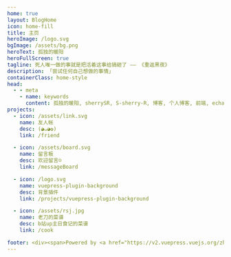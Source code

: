 ```yaml
---
home: true
layout: BlogHome
icon: home-fill
title: 主页
heroImage: /logo.svg
bgImage: /assets/bg.png
heroText: 孤独的暖阳
heroFullScreen: true
tagline: 死人唯一做的事就是把活着这事给搞砸了 —— 《重返黑夜》
description: 「尝试任何自己想做的事情」
containerClass: home-style
head:
  - - meta
    - name: keywords
      content: 孤独的暖阳, sherrySR, S-sherry-R, 博客, 个人博客, 前端, echarts, html, js, Vue,java,javascript
projects:
  - icon: /assets/link.svg
    name: 友人帐
    desc: (◕ᴗ◕✿)
    link: /friend

  - icon: /assets/board.svg
    name: 留言板
    desc: 欢迎留言☺
    link: /messageBoard

  - icon: /logo.svg
    name: vuepress-plugin-background
    desc: 背景插件
    link: /projects/vuepress-plugin-background

  - icon: /assets/rsj.jpg
    name: 老刀的菜谱
    desc: b站up主日食记的菜谱
    link: /cook

footer: <div><span>Powered by <a href="https://v2.vuepress.vuejs.org/zh/" target="_blank">VuePress</a></span>|<span>Theme by <a href="https://theme-hope.vuejs.press/zh/" target="_blank">Hope</a></span></div>
---
```

